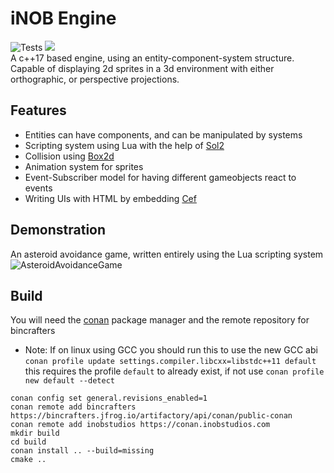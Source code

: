 
# iNOB Engine
![Tests](https://github.com/Sh1nku/iNOBEngine/actions/workflows/tests.yml/badge.svg)
![](https://inobstudios.com/LOCCounterBadge/iNOBEngine/responses/pybadges) <br>
A c++17 based engine, using an entity-component-system structure. Capable of displaying 2d sprites in a 3d environment with either orthographic, or perspective projections.
## Features
 - Entities can have components, and can be manipulated by systems
 - Scripting system using Lua with the help of [Sol2](https://github.com/ThePhD/sol2)
 - Collision using [Box2d](https://box2d.org/)
 - Animation system for sprites
 - Event-Subscriber model for having different gameobjects react to events
 - Writing UIs with HTML by embedding [Cef](https://bitbucket.org/chromiumembedded) 
## Demonstration
An asteroid avoidance game, written entirely using the Lua scripting system
![AsteroidAvoidanceGame](https://user-images.githubusercontent.com/42642351/126903753-08e08fb9-1dca-488d-bad0-fb42808e22f5.gif)


## Build
You will need the [conan](https://conan.io/) package manager and the remote repository for bincrafters
- Note: If on linux using GCC you should run this to use the new GCC abi `conan profile update settings.compiler.libcxx=libstdc++11 default`
this requires the profile `default` to already exist, if not use `conan profile new default --detect`
```
conan config set general.revisions_enabled=1
conan remote add bincrafters https://bincrafters.jfrog.io/artifactory/api/conan/public-conan
conan remote add inobstudios https://conan.inobstudios.com
mkdir build
cd build
conan install .. --build=missing
cmake ..
```
